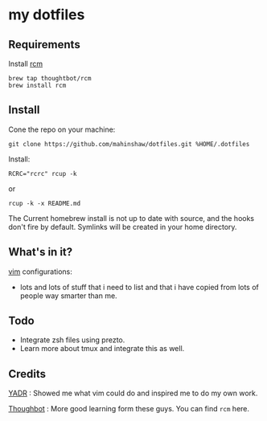 my dotfiles
===========

Requirements
------------

Install [rcm](https://github.com/thoughtbot/rcm)

    brew tap thoughtbot/rcm
    brew install rcm

Install
-------

Cone the repo on your machine:

    git clone https://github.com/mahinshaw/dotfiles.git %HOME/.dotfiles

Install:

    RCRC="rcrc" rcup -k

or

    rcup -k -x README.md

The Current homebrew install is not up to date with source, and the hooks don't fire by default.
Symlinks will be created in your home directory.


What's in it?
-------------

[vim](https://www.vim.org/) configurations:

* lots and lots of stuff that i need to list and that i have copied from lots of people way smarter than me.

Todo
----
* Integrate zsh files using prezto.
* Learn more about tmux and integrate this as well.

Credits
-------

[YADR](https://github.com/skwp/dotfiles) : Showed me what vim could do and inspired me to do my own work.

[Thoughbot](https://github.com/thoughbot/dotfiles) : More good learning form these guys.  You can find `rcm` here.
